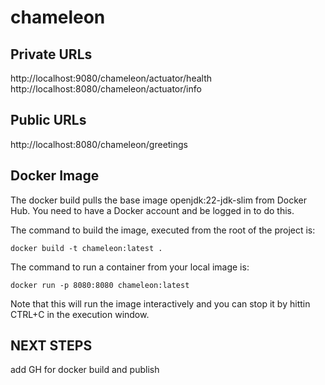 # chameleon

## Private URLs

http://localhost:9080/chameleon/actuator/health   
http://localhost:8080/chameleon/actuator/info  


## Public URLs

http://localhost:8080/chameleon/greetings 

## Docker Image

The docker build pulls the base image openjdk:22-jdk-slim from Docker Hub. You need to have a Docker account and be logged in to do this.

The command to build the image, executed from the root of the project is:

`docker build -t chameleon:latest .`

The command to run a container from your local image is:

`docker run -p 8080:8080 chameleon:latest`

Note that this will run the image interactively and you can stop it by hittin CTRL+C in the execution window.


## NEXT STEPS

add GH for docker build and publish
